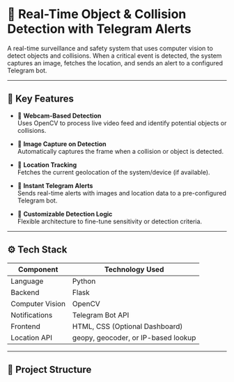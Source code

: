 # 🛑 Real-Time Object & Collision Detection with Telegram Alerts

A real-time surveillance and safety system that uses computer vision to detect objects and collisions. When a critical event is detected, the system captures an image, fetches the location, and sends an alert to a configured Telegram bot.

---

## 🚀 Key Features

- 🎥 **Webcam-Based Detection**  
  Uses OpenCV to process live video feed and identify potential objects or collisions.

- 📸 **Image Capture on Detection**  
  Automatically captures the frame when a collision or object is detected.

- 📍 **Location Tracking**  
  Fetches the current geolocation of the system/device (if available).

- 📲 **Instant Telegram Alerts**  
  Sends real-time alerts with images and location data to a pre-configured Telegram bot.

- 🧠 **Customizable Detection Logic**  
  Flexible architecture to fine-tune sensitivity or detection criteria.

---

## ⚙️ Tech Stack

| Component       | Technology Used                    |
|----------------|-------------------------------------|
| Language        | Python                              |
| Backend         | Flask                                |
| Computer Vision | OpenCV                               |
| Notifications   | Telegram Bot API                     |
| Frontend        | HTML, CSS (Optional Dashboard)       |
| Location API    | geopy, geocoder, or IP-based lookup  |

---

## 📁 Project Structure

